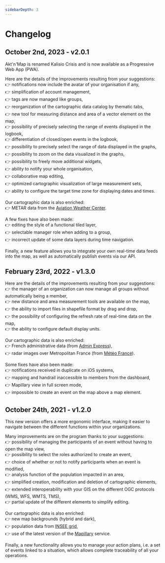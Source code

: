 ```yaml
---
sidebarDepth: 3
---
```


# Changelog

## October 2nd, 2023 - v2.0.1

Akt'n'Map is renamed Kalisio Crisis and is now available as a Progressive Web App (PWA).

Here are the details of the improvements resulting from your suggestions:\
👉 notifications now include the avatar of your organisation if any,\
👉 simplification of account management,\
👉 tags are now managed like groups,\
👉 reorganization of the cartographic data catalog by thematic tabs,\
👉 new tool for measuring distance and area of a vector element on the map,\
👉 possibility of precisely selecting the range of events displayed in the logbook,\
👉 differentiation of closed/open events in the logbook,\
👉 possibility to precisely select the range of data displayed in the graphs,\
👉 possibility to zoom on the data visualized in the graphs,\
👉 possibility to freely move additional widgets,\
👉 ability to notify your whole organisation,\
👉 collaborative map editing,\
👉 optimized cartographic visualization of large measurement sets,\
👉 ability to configure the target time zone for displaying dates and times.

Our cartographic data is also enriched:\
👉 METAR data from the [Aviation Weather Center](https://www.aviationweather.gov/).

A few fixes have also been made:\
👉 editing the style of a functional tiled layer,\
👉 selectable manager role when adding to a group,\
👉 incorrect update of some data layers during time navigation.

Finally, a new feature allows you to integrate your own real-time data feeds into the map, as well as automatically publish events via our API.

## February 23rd, 2022 - v1.3.0

Here are the details of the improvements resulting from your suggestions:\
👉 the manager of an organization can now manage all groups without automatically being a member,\
👉 new distance and area measurement tools are available on the map,\
👉 the ability to import files in shapefile format by drag and drop,\
👉 the possibility of configuring the refresh rate of real-time data on the map,\
👉 the ability to configure default display units.

Our cartographic data is also enriched:\
👉 French administrative data (from [Admin Express](https://www.data.gouv.fr/fr/datasets/admin-express/)),\
👉 radar images over Metropolitan France (from [Météo France](https://donneespubliques.meteofrance.fr/?fond=produit&id_produit=98&id_rubrique=34)).

Some fixes have also been made:\
👉 notifications received in duplicate on iOS systems,\
👉 mapping and handrail inaccessible to members from the dashboard,\
👉 Mapillary view in full screen mode,\
👉 impossible to create an event on the map above a map element.

## October 24th, 2021 - v1.2.0

This new version offers a more ergonomic interface, making it easier to navigate between the different functions within your organizations.

Many improvements are on the program thanks to your suggestions:\
👉 possibility of managing the participants of an event without having to open the map view,\
👉 possibility to select the roles authorized to create an event,\
👉 choice of whether or not to notify participants when an event is modified,\
👉 analysis function of the population impacted in an area,\
👉 simplified creation, modification and deletion of cartographic elements,\
👉 extended interoperability with your GIS on the different OGC protocols (WMS, WFS, WMTS, TMS),\
👉 partial update of the different elements to simplify editing.

Our cartographic data is also enriched:\
👉 new map backgrounds (hybrid and dark),\
👉 population data from [INSEE grid](https://www.insee.fr/fr/statistiques/4176305),\
👉 use of the latest version of the [Mapillary](https://www.mapillary.com/) service.

Finally, a new functionality allows you to manage your action plans, i.e. a set of events linked to a situation, which allows complete traceability of all your operations.